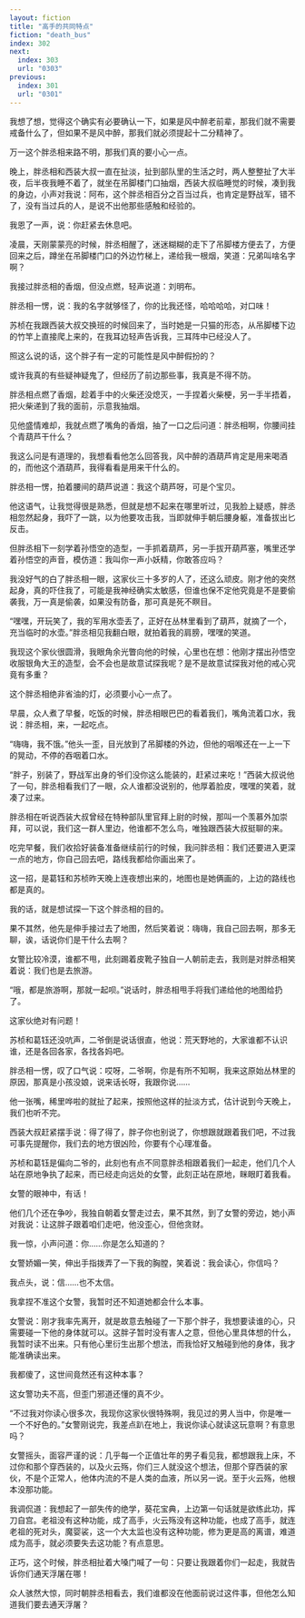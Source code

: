```yaml
---
layout: fiction
title: "高手的共同特点"
fiction: "death_bus"
index: 302
next:
  index: 303
  url: "0303"
previous:
  index: 301
  url: "0301"
---
```

我想了想，觉得这个确实有必要确认一下，如果是风中醉老前辈，那我们就不需要戒备什么了，但如果不是风中醉，那我们就必须提起十二分精神了。

万一这个胖丞相来路不明，那我们真的要小心一点。

晚上，胖丞相和西装大叔一直在扯淡，扯到部队里的生活之时，两人整整扯了大半夜，后半夜我睡不着了，就坐在吊脚楼门口抽烟，西装大叔临睡觉的时候，凑到我的身边，小声对我说：阿布，这个胖丞相百分之百当过兵，也肯定是野战军，错不了，没有当过兵的人，是说不出他那些感触和经验的。

我恩了一声，说：你赶紧去休息吧。

凌晨，天刚蒙蒙亮的时候，胖丞相醒了，迷迷糊糊的走下了吊脚楼方便去了，方便回来之后，蹲坐在吊脚楼门口的外边竹梯上，递给我一根烟，笑道：兄弟叫啥名字啊？

我接过胖丞相的香烟，但没点燃，轻声说道：刘明布。

胖丞相一愣，说：我的名字就够怪了，你的比我还怪，哈哈哈哈，对口味！

苏桢在我跟西装大叔交换班的时候回来了，当时她是一只猫的形态，从吊脚楼下边的竹竿上直接爬上来的，在我耳边轻声告诉我，三耳阵中已经没人了。

照这么说的话，这个胖子有一定的可能性是风中醉假扮的？

或许我真的有些疑神疑鬼了，但经历了前边那些事，我真是不得不防。

胖丞相点燃了香烟，趁着手中的火柴还没熄灭，一手捏着火柴梗，另一手半捂着，把火柴递到了我的面前，示意我抽烟。

见他盛情难却，我就点燃了嘴角的香烟，抽了一口之后问道：胖丞相啊，你腰间挂个青葫芦干什么？

我这么问是有道理的，我想看看他怎么回答我，风中醉的酒葫芦肯定是用来喝酒的，而他这个酒葫芦，我得看看是用来干什么的。

胖丞相一愣，拍着腰间的葫芦说道：我这个葫芦呀，可是个宝贝。

他这语气，让我觉得很是熟悉，但就是想不起来在哪里听过，见我脸上疑惑，胖丞相忽然起身，我吓了一跳，以为他要攻击我，当即就伸手朝后腰身躯，准备拔出匕反击。

但胖丞相下一刻学着孙悟空的造型，一手抓着葫芦，另一手拔开葫芦塞，嘴里还学着孙悟空的声音，模仿道：我叫你一声小妖精，你敢答应吗？

我没好气的白了胖丞相一眼，这家伙三十多岁的人了，还这么顽皮。刚才他的突然起身，真的吓住我了，可能是我神经确实太敏感，但谁也保不定他究竟是不是要偷袭我，万一真是偷袭，如果没有防备，那可真是死不瞑目。

“嘿嘿，开玩笑了，我的军用水壶丢了，正好在丛林里看到了葫芦，就摘了一个，充当临时的水壶。”胖丞相见我翻白眼，就拍着我的肩膀，嘿嘿的笑道。

我现这个家伙很圆滑，我眼角余光瞥向他的时候，心里也在想：他刚才摆出孙悟空收服银角大王的造型，会不会也是故意试探我呢？是不是故意试探我对他的戒心究竟有多重？

这个胖丞相绝非省油的灯，必须要小心一点了。

早晨，众人煮了早餐，吃饭的时候，胖丞相眼巴巴的看着我们，嘴角流着口水，我说：胖丞相，来，一起吃点。

“嗨嗨，我不饿。”他头一歪，目光放到了吊脚楼的外边，但他的咽喉还在一上一下的晃动，不停的吞咽着口水。

“胖子，别装了，野战军出身的爷们没你这么能装的，赶紧过来吃！”西装大叔说他了一句，胖丞相看我们了一眼，众人谁都没说别的，他厚着脸皮，嘿嘿的笑着，就凑了过来。

胖丞相在听说西装大叔曾经在特种部队里官拜上尉的时候，那叫一个羡慕外加崇拜，可以说，我们这一群人里边，他谁都不怎么鸟，唯独跟西装大叔挺聊的来。

吃完早餐，我们收拾好装备准备继续前行的时候，我问胖丞相：我们还要进入更深一点的地方，你自己回去吧，路线我都给你画出来了。

这一招，是葛钰和苏桢昨天晚上连夜想出来的，地图也是她俩画的，上边的路线也都是真的。

我的话，就是想试探一下这个胖丞相的目的。

果不其然，他先是伸手接过去了地图，然后笑着说：嗨嗨，我自己回去啊，那多无聊，诶，话说你们是干什么去啊？

女警比较冷漠，谁都不甩，此刻踢着皮靴子独自一人朝前走去，我则是对胖丞相笑着说：我们也是去旅游。

“哦，都是旅游啊，那就一起呗。”说话时，胖丞相甩手将我们递给他的地图给扔了。

这家伙绝对有问题！

苏桢和葛钰还没吭声，二爷倒是说话很直，他说：荒天野地的，大家谁都不认识谁，还是各回各家，各找各妈吧。

胖丞相一愣，叹了口气说：哎呀，二爷啊，你是有所不知啊，我来这原始丛林里的原因，那真是小孩没娘，说来话长呀，我跟你说……

他一张嘴，稀里哗啦的就扯了起来，按照他这样的扯淡方式，估计说到今天晚上，我们也听不完。

西装大叔赶紧摆手说：得了得了，胖子你也别说了，你想跟就跟着我们吧，不过我可事先提醒你，我们去的地方很凶险，你要有个心理准备。

苏桢和葛钰是偏向二爷的，此刻也有点不同意胖丞相跟着我们一起走，他们几个人站在原地争执了起来，而已经走向远处的女警，此刻正站在原地，眯眼盯着我看。

女警的眼神中，有话！

他们几个还在争吵，我独自朝着女警走过去，果不其然，到了女警的旁边，她小声对我说：让这胖子跟着咱们走吧，他没歪心，但他贪财。

我一惊，小声问道：你……你是怎么知道的？

女警娇媚一笑，伸出手指拨弄了一下我的胸膛，笑着说：我会读心，你信吗？

我点头，说：信……也不太信。

我拿捏不准这个女警，我暂时还不知道她都会什么本事。

女警说：刚才我率先离开，就是故意去触碰了一下那个胖子，我想要读谁的心，只需要碰一下他的身体就可以。这胖子暂时没有害人之意，但他心里具体想的什么，我暂时读不出来。只有他心里衍生出那个想法，而我恰好又触碰到他的身体，我才能准确读出来。

我都傻了，这世间竟然还有这种本事？

这女警功夫不高，但歪门邪道还懂的真不少。

“不过我对你读心很多次，我现你这家伙很特殊啊，我见过的男人当中，你是唯一一个不好色的。”女警刚说完，我差点趴在地上，我说你读心就读这玩意啊？有意思吗？

女警摇头，面容严谨的说：几乎每一个正值壮年的男子看见我，都想跟我上床，不过你和那个穿西装的，以及火云殇，你们三人就没这个想法，但那个穿西装的家伙，不是个正常人，他体内流的不是人类的血液，所以另一说。至于火云殇，他根本没那功能。

我调侃道：我想起了一部失传的绝学，葵花宝典，上边第一句话就是欲练此功，挥刀自宫。老祖没有这种功能，成了高手，火云殇没有这种功能，也成了高手，就连老祖的死对头，魔婴裟，这一个大太监也没有这种功能，修为更是高的离谱，难道成为高手，就必须要失去这功能？有点意思。

正巧，这个时候，胖丞相扯着大嗓门喊了一句：只要让我跟着你们一起走，我就告诉你们通天浮屠在哪！

众人骇然大惊，同时朝胖丞相看去，我们谁都没在他面前说过这件事，但他怎么知道我们要去通天浮屠？